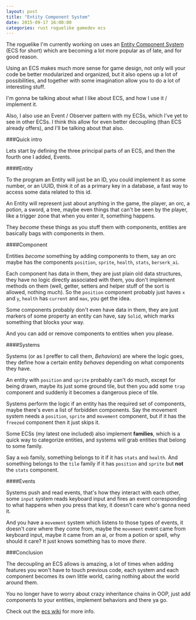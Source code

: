 ```yaml
---
layout: post
title: "Entity Component System"
date: 2015-09-17 16:00:00
categories: rust roguelike gamedev ecs
---
```


The roguelike I'm currently working on uses an [Entity Component System](http://entity-systems.wikidot.com/) (ECS for short) which are becoming a lot more popular as of late, and for good reason.

Using an ECS makes much more sense for game design, not only will your code be better modularized and organized, but it also opens up a lot of possibilities, and together with some imagination allow you to do a lot of interesting stuff.

I'm gonna be talking about what I like about ECS, and how I use it / implement it.

Also, I also use an Event / Observer pattern with my ECSs, which I've yet to see in other ECSs. I think this allow for even better decoupling (than ECS already offers), and I'll be talking about that also.

###Quick intro

Lets start by defining the three principal parts of an ECS, and then the fourth one I added, Events.

####Entity

To the program an Entity will just be an ID, you could implement it as some number, or an UUID, think it of as a primary key in a database, a fast way to access some data related to this id.

An Entity will represent just about anything in the game, the player, an orc, a potion, a sword, a tree, maybe even things that can't be seen by the player, like a trigger zone that when you enter it, something happens.

They *become* these things as you stuff them with components, entities are basically bags with components in them.

####Component

Entities *become* something by adding components to them, say an orc maybe has the components `position`, `sprite`, `health`, `stats`, `berserk_ai`.

Each component has data in them, they are just plain old data structures, they have no logic directly associated with them, you don't implement methods on them (well, getter, setters and helper stuff of the sort is allowed, nothing much). So the `position` component probably just haves `x` and `y`, `health` has `current` and `max`, you get the idea.

Some components probably don't even have data in them, they are just markers of some property an entity can have, say `Solid`, which marks something that blocks your way.

And you can add or remove components to entities when you please.

####Systems

Systems (or as I preffer to call them, *Behaviors*) are where the logic goes, they define how a certain entity *behaves* depending on what components they have.

An entity with `position` and `sprite` probably can't do much, except for being drawn, maybe its just some ground tile, but then you add some `trap` component and suddenly it becomes a dangerous piece of tile.

Systems perform the logic if an entity has the required set of components, maybe there's even a list of forbidden components. Say the movement system needs a `position`, `sprite` and `movement` component, but if it has the `freezed` component then it just skips it.

Some ECSs (my latest one included) also implement **families**, which is a quick way to categorize entities, and systems will grab entities that belong to some family.

Say a `mob` family, something belongs to it if it has `stats` and `health`. And something belongs to the `tile` family if it has `position` and `sprite` but **not** the `stats` component.

####Events

Systems push and read events, that's how they interact with each other, some `input` system reads keyboard input and fires an event corresponding to what happens when you press that key, it doesn't care who's gonna need it.

And you have a `movement` system which listens to those types of events, it doesn't *care* where they come from, maybe the `movement` event came from keyboard input, maybe it came from an ai, or from a potion or spell, why should it care? It just knows something has to move *there*.

###Conclusion

The decoupling an ECS allows is amazing, a lot of times when adding features you won't have to touch previous code, each system and each component becomes its own little world, caring nothing about the world around them.

You no longer have to worry about crazy inheritance chains in OOP, just add components to your entities, implement behaviors and there ya go.

Check out the [ecs wiki](http://entity-systems.wikidot.com/) for more info.
